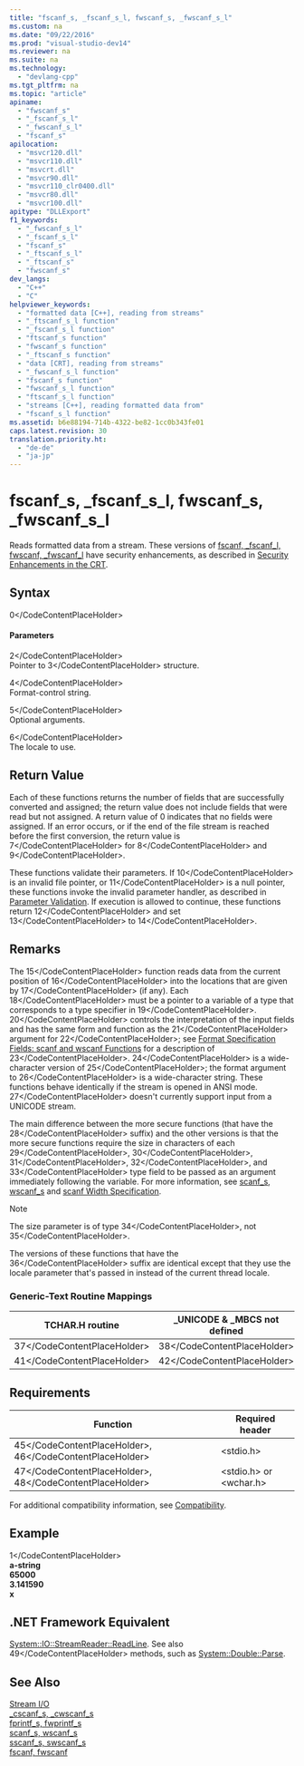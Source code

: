 ```yaml
---
title: "fscanf_s, _fscanf_s_l, fwscanf_s, _fwscanf_s_l"
ms.custom: na
ms.date: "09/22/2016"
ms.prod: "visual-studio-dev14"
ms.reviewer: na
ms.suite: na
ms.technology: 
  - "devlang-cpp"
ms.tgt_pltfrm: na
ms.topic: "article"
apiname: 
  - "fwscanf_s"
  - "_fscanf_s_l"
  - "_fwscanf_s_l"
  - "fscanf_s"
apilocation: 
  - "msvcr120.dll"
  - "msvcr110.dll"
  - "msvcrt.dll"
  - "msvcr90.dll"
  - "msvcr110_clr0400.dll"
  - "msvcr80.dll"
  - "msvcr100.dll"
apitype: "DLLExport"
f1_keywords: 
  - "_fwscanf_s_l"
  - "_fscanf_s_l"
  - "fscanf_s"
  - "_ftscanf_s_l"
  - "_ftscanf_s"
  - "fwscanf_s"
dev_langs: 
  - "C++"
  - "C"
helpviewer_keywords: 
  - "formatted data [C++], reading from streams"
  - "_ftscanf_s_l function"
  - "_fscanf_s_l function"
  - "ftscanf_s function"
  - "fwscanf_s function"
  - "_ftscanf_s function"
  - "data [CRT], reading from streams"
  - "_fwscanf_s_l function"
  - "fscanf_s function"
  - "fwscanf_s_l function"
  - "ftscanf_s_l function"
  - "streams [C++], reading formatted data from"
  - "fscanf_s_l function"
ms.assetid: b6e88194-714b-4322-be82-1cc0b343fe01
caps.latest.revision: 30
translation.priority.ht: 
  - "de-de"
  - "ja-jp"
---
```

# fscanf_s, _fscanf_s_l, fwscanf_s, _fwscanf_s_l
Reads formatted data from a stream. These versions of [fscanf, _fscanf_l, fwscanf, _fwscanf_l](../vs140/fscanf--_fscanf_l--fwscanf--_fwscanf_l.md) have security enhancements, as described in [Security Enhancements in the CRT](../vs140/security-features-in-the-crt.md).  
  
## Syntax  
  
<CodeContentPlaceHolder>0\</CodeContentPlaceHolder>  
#### Parameters  
 <CodeContentPlaceHolder>2\</CodeContentPlaceHolder>  
 Pointer to <CodeContentPlaceHolder>3\</CodeContentPlaceHolder> structure.  
  
 <CodeContentPlaceHolder>4\</CodeContentPlaceHolder>  
 Format-control string.  
  
 <CodeContentPlaceHolder>5\</CodeContentPlaceHolder>  
 Optional arguments.  
  
 <CodeContentPlaceHolder>6\</CodeContentPlaceHolder>  
 The locale to use.  
  
## Return Value  
 Each of these functions returns the number of fields that are successfully converted and assigned; the return value does not include fields that were read but not assigned. A return value of 0 indicates that no fields were assigned. If an error occurs, or if the end of the file stream is reached before the first conversion, the return value is <CodeContentPlaceHolder>7\</CodeContentPlaceHolder> for <CodeContentPlaceHolder>8\</CodeContentPlaceHolder> and <CodeContentPlaceHolder>9\</CodeContentPlaceHolder>.  
  
 These functions validate their parameters. If <CodeContentPlaceHolder>10\</CodeContentPlaceHolder> is an invalid file pointer, or <CodeContentPlaceHolder>11\</CodeContentPlaceHolder> is a null pointer, these functions invoke the invalid parameter handler, as described in [Parameter Validation](../vs140/parameter-validation.md). If execution is allowed to continue, these functions return <CodeContentPlaceHolder>12\</CodeContentPlaceHolder> and set <CodeContentPlaceHolder>13\</CodeContentPlaceHolder> to <CodeContentPlaceHolder>14\</CodeContentPlaceHolder>.  
  
## Remarks  
 The <CodeContentPlaceHolder>15\</CodeContentPlaceHolder> function reads data from the current position of <CodeContentPlaceHolder>16\</CodeContentPlaceHolder> into the locations that are given by <CodeContentPlaceHolder>17\</CodeContentPlaceHolder> (if any). Each <CodeContentPlaceHolder>18\</CodeContentPlaceHolder> must be a pointer to a variable of a type that corresponds to a type specifier in <CodeContentPlaceHolder>19\</CodeContentPlaceHolder>. <CodeContentPlaceHolder>20\</CodeContentPlaceHolder> controls the interpretation of the input fields and has the same form and function as the <CodeContentPlaceHolder>21\</CodeContentPlaceHolder> argument for <CodeContentPlaceHolder>22\</CodeContentPlaceHolder>; see [Format Specification Fields: scanf and wscanf Functions](../vs140/format-specification-fields--scanf-and-wscanf-functions.md) for a description of <CodeContentPlaceHolder>23\</CodeContentPlaceHolder>.  <CodeContentPlaceHolder>24\</CodeContentPlaceHolder> is a wide-character version of <CodeContentPlaceHolder>25\</CodeContentPlaceHolder>; the format argument to <CodeContentPlaceHolder>26\</CodeContentPlaceHolder> is a wide-character string. These functions behave identically if the stream is opened in ANSI mode. <CodeContentPlaceHolder>27\</CodeContentPlaceHolder> doesn't currently support input from a UNICODE stream.  
  
 The main difference between the more secure functions (that have the <CodeContentPlaceHolder>28\</CodeContentPlaceHolder> suffix) and the other versions is that the more secure functions require the size in characters of each <CodeContentPlaceHolder>29\</CodeContentPlaceHolder>, <CodeContentPlaceHolder>30\</CodeContentPlaceHolder>, <CodeContentPlaceHolder>31\</CodeContentPlaceHolder>, <CodeContentPlaceHolder>32\</CodeContentPlaceHolder>, and <CodeContentPlaceHolder>33\</CodeContentPlaceHolder> type field to be passed as an argument immediately following the variable. For more information, see [scanf_s, wscanf_s](../vs140/scanf_s--_scanf_s_l--wscanf_s--_wscanf_s_l.md) and [scanf Width Specification](../vs140/scanf-width-specification.md).  
  
> [!NOTE]
>  The size parameter is of type <CodeContentPlaceHolder>34\</CodeContentPlaceHolder>, not <CodeContentPlaceHolder>35\</CodeContentPlaceHolder>.  
  
 The versions of these functions that have the <CodeContentPlaceHolder>36\</CodeContentPlaceHolder> suffix are identical except that they use the locale parameter that's passed in instead of the current thread locale.  
  
### Generic-Text Routine Mappings  
  
|TCHAR.H routine|_UNICODE & _MBCS not defined|_MBCS defined|_UNICODE defined|  
|---------------------|------------------------------------|--------------------|-----------------------|  
|<CodeContentPlaceHolder>37\</CodeContentPlaceHolder>|<CodeContentPlaceHolder>38\</CodeContentPlaceHolder>|<CodeContentPlaceHolder>39\</CodeContentPlaceHolder>|<CodeContentPlaceHolder>40\</CodeContentPlaceHolder>|  
|<CodeContentPlaceHolder>41\</CodeContentPlaceHolder>|<CodeContentPlaceHolder>42\</CodeContentPlaceHolder>|<CodeContentPlaceHolder>43\</CodeContentPlaceHolder>|<CodeContentPlaceHolder>44\</CodeContentPlaceHolder>|  
  
## Requirements  
  
|Function|Required header|  
|--------------|---------------------|  
|<CodeContentPlaceHolder>45\</CodeContentPlaceHolder>, <CodeContentPlaceHolder>46\</CodeContentPlaceHolder>|\<stdio.h>|  
|<CodeContentPlaceHolder>47\</CodeContentPlaceHolder>, <CodeContentPlaceHolder>48\</CodeContentPlaceHolder>|\<stdio.h> or \<wchar.h>|  
  
 For additional compatibility information, see [Compatibility](../vs140/compatibility.md).  
  
## Example  
  
<CodeContentPlaceHolder>1\</CodeContentPlaceHolder>  
 **a-string**  
**65000**  
**3.141590**  
**x**   
## .NET Framework Equivalent  
 [System::IO::StreamReader::ReadLine](https://msdn.microsoft.com/en-us/library/system.io.streamreader.readline.aspx). See also <CodeContentPlaceHolder>49\</CodeContentPlaceHolder> methods, such as [System::Double::Parse](https://msdn.microsoft.com/en-us/library/system.double.parse.aspx).  
  
## See Also  
 [Stream I/O](../vs140/stream-i-o.md)   
 [_cscanf_s, _cwscanf_s](../vs140/_cscanf_s--_cscanf_s_l--_cwscanf_s--_cwscanf_s_l.md)   
 [fprintf_s, fwprintf_s](../vs140/fprintf_s--_fprintf_s_l--fwprintf_s--_fwprintf_s_l.md)   
 [scanf_s, wscanf_s](../vs140/scanf_s--_scanf_s_l--wscanf_s--_wscanf_s_l.md)   
 [sscanf_s, swscanf_s](../vs140/sscanf_s--_sscanf_s_l--swscanf_s--_swscanf_s_l.md)   
 [fscanf, fwscanf](../vs140/fscanf--_fscanf_l--fwscanf--_fwscanf_l.md)